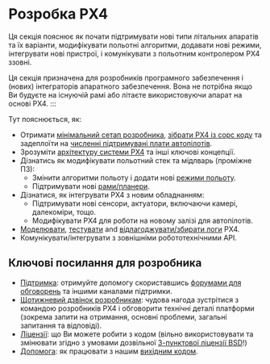 # Розробка PX4

Ця секція пояснює як почати підтримувати нові типи літальних апаратів та їх варіанти, модифікувати польотні алгоритми, додавати нові режими, інтегрувати нові пристрої, і комунікувати з польотним контролером PX4 ззовні.

Ця секція призначена для розробників програмного забезпечення і (нових) інтеграторів апаратного забезпечення. Вона не потрібна якщо Ви будуєте на існуючій рамі або літаєте використовуючи апарат на основі PX4.
:::

Тут пояснюється, як:

- Отримати [мінімальний сетап розробника](../dev_setup/config_initial.md), [зібрати PX4 із сорс коду](../dev_setup/building_px4.md) та задеплоїти на [численні підтримувані плати автопілотів](../flight_controller/README.md).
- Зрозуміти [архітектуру системи PX4](../concept/architecture.md) та інші ключові концепції.
- Дізнатись як модифікувати польотний стек та мідлварь (проміжне ПЗ):
  - Змінити алгоритми польоту і додати нові [режими польоту](../concept/flight_modes.md).
  - Підтримувати нові [рами/планери](../dev_airframes/README.md).
- Дізнатися, як інтегрувати PX4 з новим обладнанням:
  - Підтримувати нові сенсори, актуатори, включаючи камері, далекоміри, тощо.
  - Модифікувати PX4 для роботи на новому залізі для автопілотів.
- [Моделювати](../simulation/README.md), [тестувати](../test_and_ci/README.md) and [відлагоджувати/збирати логи](../debug/README.md) PX4.
- Комунікувати/інтегрувати з зовнішніми робототехнічними API.

## Ключові посилання для розробника

- [Підтримка](../contribute/support.md): отримуйте допомогу скориставшись [форумами для обговорень](https://discuss.px4.io//) та іншими каналами підтримки.
- [Щотижневий дзвінок розробникам](../contribute/dev_call.md): чудова нагода зустрітися з командою розробників PX4 і обговорити технічні деталі платформи (зокрема запити на отримання, основні проблеми, загальні запитання та відповіді).
- [Ліцензії](../contribute/licenses.md): що Ви можете робити з кодом (вільно використовувати та змінювати згідно з умовами дозвільної [3-пунктової ліцензії BSD](https://opensource.org/licenses/BSD-3-Clause)!)
- [Допомога](../contribute/README.md): як працювати з нашим [вихідним кодом](../contribute/code.md).
